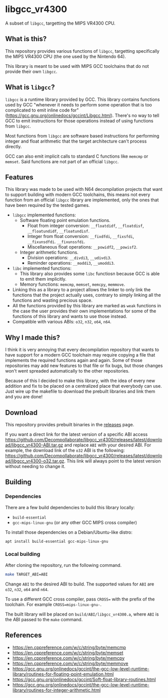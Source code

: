 # libgcc_vr4300

A subset of `libgcc`, targetting the MIPS VR4300 CPU.

## What is this?

This repository provides various functions of `libgcc`, targetting specifically
the MIPS VR4300 CPU (the one used by the Nintendo 64).

This library is meant to be used with MIPS GCC toolchains that do not provide
their own `libgcc`.

## What is `libgcc`?

`libgcc` is a runtime library provided by GCC. This library contains functions
used by GCC "whenever it needs to perform some operation that is too
complicated to emit inline code for"
(<https://gcc.gnu.org/onlinedocs/gccint/Libgcc.html>). There's no way to tell
GCC to emit instructions for those operations instead of using functions from
`libgcc`.

Most functions from `libgcc` are software based instructions for performing
integer and float arithmetic that the target architecture can't process
directly.

GCC can also emit implicit calls to standard C functions like `memcmp` or
`memset`. Said functions are not part of an official `libgcc`.

## Features

This library was made to be used with N64 decompilation projects that want to
support building with modern GCC toolchains, this means not every function from
an official `libgcc` library are implemented, only the ones that have been
required by the tested games.

- `libgcc` implemented functions:
  - Software floating point emulation functions.
    - Float from integer conversion: `__floatdidf`, `__floatdisf`,
      `__floatundidf`, `__floatundisf`.
    - Integer from float conversion: `__fixdfdi`, `__fixsfdi`, `__fixunsdfdi`.
      `__fixunssfdi`.
    - Miscellaneous float operations: `__powidf2`, `__powisf2`.
  - Integer arithmetic functions.
    - Division operations: `__divdi3`, `__udivdi3`.
    - Reminder operations: `__moddi3`, `__umoddi3`.
- `libc` implemented functions:
  - This library also provides some `libc` functiosn because GCC is able to
    emit them implicitly.
  - Memory functions: `memcmp`, `memset`, `memcpy`, `memmove`.
- Linking this as a library to a project allows the linker to only link the
  functions that the project actually uses, contrary to simply linking all the
  functions and wasting precious space.
- All the functions provided by this library are marked as `weak` functions in
  the case the user provides their own implementations for some of the
  functions of this library and wants to use those instead.
- Compatible with various ABIs: `o32`, `n32`, `o64`, `n64`.

## Why I made this?

I think it is very annoying that every decompilation repository that wants to
have support for a modern GCC toolchain may require copying a file that
implements the required functions again and again. Some of those repositories
may add new features to that file or fix bugs, but those changes won't went
spreaded automatically to the other repositories.

Because of this I decided to make this library, with the idea of every new
addition and fix to be placed on a centralized place that everybody can use.
Just wire up the makefile to download the prebuilt libraries and link them
and you are done!

## Download

This repository provides prebuilt binaries in the
[releases](https://github.com/Decompollaborate/libgcc_vr4300/releases) page.

If you want a direct link for the latest version of a specific ABI access
<https://github.com/Decompollaborate/libgcc_vr4300/releases/latest/download/libgcc_vr4300-ABI.tar.gz>
and replace `ABI` with your desired ABI. For example, the download link of the
`o32` ABI is the following:
<https://github.com/Decompollaborate/libgcc_vr4300/releases/latest/download/libgcc_vr4300-o32.tar.gz>.
This link will always point to the latest version without needing to change it.

## Building

### Dependencies

There are a few build dependencies to build this library locally:

- `build-essential`
- `gcc-mips-linux-gnu` (or any other GCC MIPS cross compiler)

To install those dependencies on a Debian/Ubuntu-like distro:

```bash
apt install build-essential gcc-mips-linux-gnu
```

### Local building

After cloning the repository, run the following command.

```bash
make TARGET_ABI=ABI
```

Change `ABI` to the desired ABI to build. The supported values for `ABI` are
`o32`, `n32`, `o64` and `n64`.

To use a different GCC cross compiler, pass `CROSS=` with the prefix of the
toolchain. For example `CROSS=mips-linux-gnu-`.

The built library will be placed on `build/ABI/libgcc_vr4300.a`, where `ABI` is
the ABI passed to the `make` command.

## References

- <https://en.cppreference.com/w/c/string/byte/memcmp>
- <https://en.cppreference.com/w/c/string/byte/memset>
- <https://en.cppreference.com/w/c/string/byte/memcpy>
- <https://en.cppreference.com/w/c/string/byte/memmove>
- <https://gcc.gnu.org/onlinedocs/gccint/the-gcc-low-level-runtime-library/routines-for-floating-point-emulation.html>
- <https://gcc.gnu.org/onlinedocs/gccint/Soft-float-library-routines.html>
- <https://gcc.gnu.org/onlinedocs/gccint/the-gcc-low-level-runtime-library/routines-for-integer-arithmetic.html>
